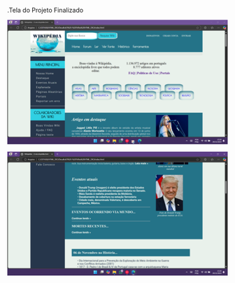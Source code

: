 .Tela do Projeto Finalizado 

![..](https://github.com/MarciaMoreno/HTML_DIO/blob/main/Desafio03%20-%20Trilha%20HTML_DIO/Imagens/Tela-Projeto-finalizado-01.png?raw=true)

![..](https://github.com/MarciaMoreno/HTML_DIO/blob/main/Desafio03%20-%20Trilha%20HTML_DIO/Imagens/Tela-Projeto-finalizado-02.png?raw=true)

